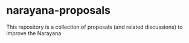 # narayana-proposals
This repository is a collection of proposals (and related discussions) to improve the Narayana

